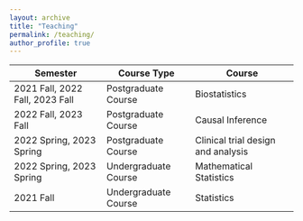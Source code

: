 ```yaml
---
layout: archive
title: "Teaching"
permalink: /teaching/
author_profile: true
---
```




|   Semester     |    Course  Type   | Course | 
| -------------  |-------------      |-------------| 
| 2021 Fall, 2022 Fall, 2023 Fall   |  Postgraduate Course    | Biostatistics| 
| 2022 Fall, 2023 Fall   |  Postgraduate Course  | Causal Inference|    
| 2022 Spring, 2023 Spring    |  Postgraduate Course    | Clinical trial design and analysis|
| 2022 Spring, 2023 Spring    | Undergraduate Course    | Mathematical Statistics | 
| 2021 Fall   |  Undergraduate Course    | Statistics | 


